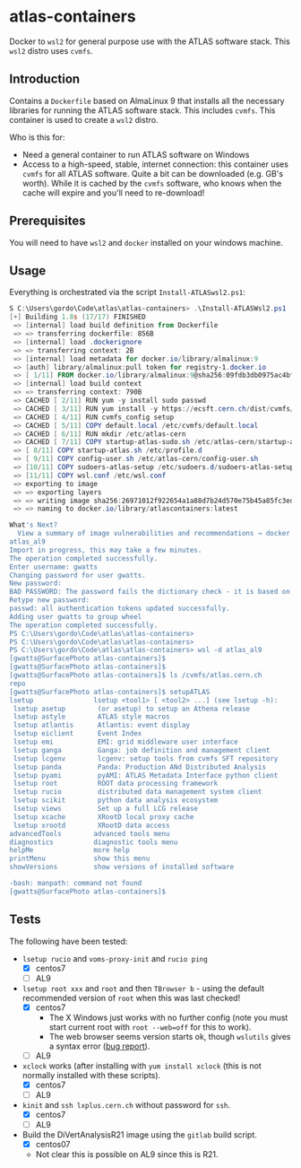 # atlas-containers

Docker to `wsl2` for general purpose use with the ATLAS software stack. This `wsl2` distro uses `cvmfs`.

## Introduction

Contains a `Dockerfile` based on AlmaLinux 9 that installs all the necessary libraries for running the ATLAS software stack. This includes `cvmfs`. This container is used to create a `wsl2` distro.

Who is this for:

* Need a general container to run ATLAS software on Windows
* Access to a high-speed, stable, internet connection: this container uses `cvmfs` for all ATLAS software. Quite a bit can be downloaded (e.g. GB's worth). While it is cached by the `cvmfs` software, who knows when the cache will expire and you'll need to re-download!

## Prerequisites

You will need to have `wsl2` and `docker` installed on your windows machine.

## Usage

Everything is orchestrated via the script `Install-ATLASwsl2.ps1`:

```Powershell
S C:\Users\gordo\Code\atlas\atlas-containers> .\Install-ATLASWsl2.ps1   
[+] Building 1.8s (17/17) FINISHED                                                                                                         docker:default
 => [internal] load build definition from Dockerfile                                                                                                 0.0s
 => => transferring dockerfile: 856B                                                                                                                 0.0s 
 => [internal] load .dockerignore                                                                                                                    0.0s 
 => => transferring context: 2B                                                                                                                      0.0s 
 => [internal] load metadata for docker.io/library/almalinux:9                                                                                       1.5s 
 => [auth] library/almalinux:pull token for registry-1.docker.io                                                                                     0.0s
 => [ 1/11] FROM docker.io/library/almalinux:9@sha256:09fdb3db0975ac4bf4610abd8f159622ab8f460950b56212472625cc47fccd5a                               0.0s
 => [internal] load build context                                                                                                                    0.0s 
 => => transferring context: 790B                                                                                                                    0.0s 
 => CACHED [ 2/11] RUN yum -y install sudo passwd                                                                                                    0.0s 
 => CACHED [ 3/11] RUN yum install -y https://ecsft.cern.ch/dist/cvmfs/cvmfs-release/cvmfs-release-latest.noarch.rpm && yum install -y cvmfs         0.0s 
 => CACHED [ 4/11] RUN cvmfs_config setup                                                                                                            0.0s
 => CACHED [ 5/11] COPY default.local /etc/cvmfs/default.local                                                                                       0.0s 
 => CACHED [ 6/11] RUN mkdir /etc/atlas-cern                                                                                                         0.0s 
 => CACHED [ 7/11] COPY startup-atlas-sudo.sh /etc/atlas-cern/startup-atlas-sudo.sh                                                                  0.0s 
 => [ 8/11] COPY startup-atlas.sh /etc/profile.d                                                                                                     0.0s 
 => [ 9/11] COPY config-user.sh /etc/atlas-cern/config-user.sh                                                                                       0.0s 
 => [10/11] COPY sudoers-atlas-setup /etc/sudoers.d/sudoers-atlas-setup                                                                              0.0s 
 => [11/11] COPY wsl.conf /etc/wsl.conf                                                                                                              0.0s 
 => exporting to image                                                                                                                               0.1s 
 => => exporting layers                                                                                                                              0.1s 
 => => writing image sha256:26971012f922654a1a88d7b24d570e75b45a85fc3ed41dfbbc1ef0edad23f800                                                         0.0s 
 => => naming to docker.io/library/atlascontainers:latest                                                                                            0.0s 

What's Next?
  View a summary of image vulnerabilities and recommendations → docker scout quickview
atlas_al9
Import in progress, this may take a few minutes.   
The operation completed successfully.
Enter username: gwatts
Changing password for user gwatts.
New password:
BAD PASSWORD: The password fails the dictionary check - it is based on a dictionary word
Retype new password:
passwd: all authentication tokens updated successfully.
Adding user gwatts to group wheel
The operation completed successfully. 
PS C:\Users\gordo\Code\atlas\atlas-containers> 
PS C:\Users\gordo\Code\atlas\atlas-containers>
PS C:\Users\gordo\Code\atlas\atlas-containers> wsl -d atlas_al9
[gwatts@SurfacePhoto atlas-containers]$ 
[gwatts@SurfacePhoto atlas-containers]$
[gwatts@SurfacePhoto atlas-containers]$ ls /cvmfs/atlas.cern.ch
repo
[gwatts@SurfacePhoto atlas-containers]$ setupATLAS 
lsetup               lsetup <tool1> [ <tool2> ...] (see lsetup -h):
 lsetup asetup        (or asetup) to setup an Athena release
 lsetup astyle        ATLAS style macros
 lsetup atlantis      Atlantis: event display
 lsetup eiclient      Event Index 
 lsetup emi           EMI: grid middleware user interface 
 lsetup ganga         Ganga: job definition and management client
 lsetup lcgenv        lcgenv: setup tools from cvmfs SFT repository
 lsetup panda         Panda: Production ANd Distributed Analysis
 lsetup pyami         pyAMI: ATLAS Metadata Interface python client
 lsetup root          ROOT data processing framework
 lsetup rucio         distributed data management system client
 lsetup scikit        python data analysis ecosystem
 lsetup views         Set up a full LCG release
 lsetup xcache        XRootD local proxy cache
 lsetup xrootd        XRootD data access
advancedTools        advanced tools menu
diagnostics          diagnostic tools menu
helpMe               more help
printMenu            show this menu
showVersions         show versions of installed software

-bash: manpath: command not found
[gwatts@SurfacePhoto atlas-containers]$
```

## Tests

The following have been tested:

* `lsetup rucio` and `voms-proxy-init` and `rucio ping`
  * [x] centos7
  * [ ] AL9
* `lsetup root xxx` and `root` and then `TBrowser b` - using the default recommended version of `root` when this was last checked!
  * [x] centos7
    * The X Windows just works with no further config (note you must start current root with `root --web=off` for this to work).
    * The web browser seems version starts ok, though `wslutils` gives a syntax error ([bug report](https://github.com/wslutilities/wslu/issues/294)).
  * [ ] AL9
* `xclock` works (after installing with `yum install xclock` (this is not normally installed with these scripts).
  * [x] centos7
  * [ ] AL9
* `kinit` and `ssh lxplus.cern.ch` without password for `ssh`.
  * [x] centos7
  * [ ] AL9
* Build the DiVertAnalysisR21 image using the `gitlab` build script.
  * [x] centos07
  * Not clear this is possible on AL9 since this is R21.
